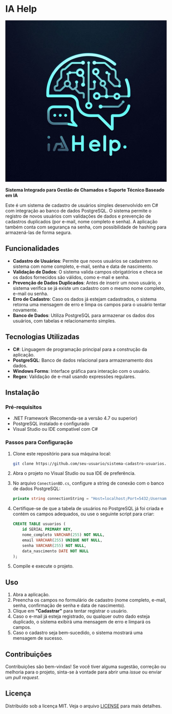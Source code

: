 # IA Help

![Logo do IA Help](https://raw.githubusercontent.com/rafaeldevelloper/Pim-IaHelp/main/UI/Resources/Logo-Pim-IaHelp.jpg)

**Sistema Integrado para Gestão de Chamados e Suporte Técnico Baseado em IA**

Este é um sistema de cadastro de usuários simples desenvolvido em C# com integração ao banco de dados PostgreSQL. O sistema permite o registro de novos usuários com validações de dados e prevenção de cadastros duplicados (por e-mail, nome completo e senha). A aplicação também conta com segurança na senha, com possibilidade de hashing para armazená-las de forma segura.

## Funcionalidades

- **Cadastro de Usuários**: Permite que novos usuários se cadastrem no sistema com nome completo, e-mail, senha e data de nascimento.
- **Validação de Dados**: O sistema valida campos obrigatórios e checa se os dados fornecidos são válidos, como e-mail e senha.
- **Prevenção de Dados Duplicados**: Antes de inserir um novo usuário, o sistema verifica se já existe um cadastro com o mesmo nome completo, e-mail ou senha.
- **Erro de Cadastro**: Caso os dados já estejam cadastrados, o sistema retorna uma mensagem de erro e limpa os campos para o usuário tentar novamente.
- **Banco de Dados**: Utiliza PostgreSQL para armazenar os dados dos usuários, com tabelas e relacionamento simples.

## Tecnologias Utilizadas

- **C#**: Linguagem de programação principal para a construção da aplicação.
- **PostgreSQL**: Banco de dados relacional para armazenamento dos dados.
- **Windows Forms**: Interface gráfica para interação com o usuário.
- **Regex**: Validação de e-mail usando expressões regulares.

## Instalação

### Pré-requisitos

- .NET Framework (Recomenda-se a versão 4.7 ou superior)
- PostgreSQL instalado e configurado
- Visual Studio ou IDE compatível com C#

### Passos para Configuração

1. Clone este repositório para sua máquina local:

    ```bash
    git clone https://github.com/seu-usuario/sistema-cadastro-usuarios.git
    ```

2. Abra o projeto no Visual Studio ou sua IDE de preferência.

3. No arquivo `ConectionBD.cs`, configure a string de conexão com o banco de dados PostgreSQL:

    ```csharp
    private string connectionString = "Host=localhost;Port=5432;Username=postgres;Password=sua-senha;Database=bd-iahelp";
    ```

4. Certifique-se de que a tabela de usuários no PostgreSQL já foi criada e contém os campos adequados, ou use o seguinte script para criar:

    ```sql
    CREATE TABLE usuarios (
        id SERIAL PRIMARY KEY,
        nome_completo VARCHAR(255) NOT NULL,
        email VARCHAR(255) UNIQUE NOT NULL,
        senha VARCHAR(255) NOT NULL,
        data_nascimento DATE NOT NULL
    );
    ```

5. Compile e execute o projeto.

## Uso

1. Abra a aplicação.
2. Preencha os campos no formulário de cadastro (nome completo, e-mail, senha, confirmação de senha e data de nascimento).
3. Clique em **"Cadastrar"** para tentar registrar o usuário.
4. Caso o e-mail já esteja registrado, ou qualquer outro dado esteja duplicado, o sistema exibirá uma mensagem de erro e limpará os campos.
5. Caso o cadastro seja bem-sucedido, o sistema mostrará uma mensagem de sucesso.

## Contribuições

Contribuições são bem-vindas! Se você tiver alguma sugestão, correção ou melhoria para o projeto, sinta-se à vontade para abrir uma *issue* ou enviar um *pull request*.

## Licença

Distribuído sob a licença MIT. Veja o arquivo [LICENSE](LICENSE) para mais detalhes.
